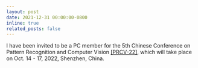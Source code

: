 ```yaml
---
layout: post
date: 2021-12-31 00:00:00-0800
inline: true
related_posts: false
---
```


I have been invited to be a PC member for the 5th Chinese Conference on Pattern Recognition and Computer Vision [[PRCV-22]](http://www.prcv.cn/), which will take place on Oct. 14 - 17, 2022, Shenzhen, China.